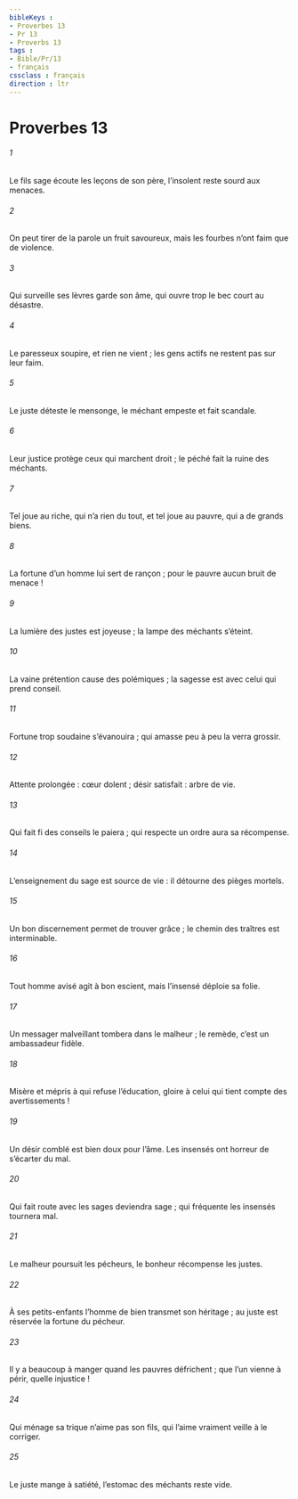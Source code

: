 ```yaml
---
bibleKeys : 
- Proverbes 13
- Pr 13
- Proverbs 13
tags : 
- Bible/Pr/13
- français
cssclass : français
direction : ltr
---
```


# Proverbes 13

###### 1
Le fils sage écoute les leçons de son père,
l’insolent reste sourd aux menaces.
###### 2
On peut tirer de la parole un fruit savoureux,
mais les fourbes n’ont faim que de violence.
###### 3
Qui surveille ses lèvres garde son âme,
qui ouvre trop le bec court au désastre.
###### 4
Le paresseux soupire, et rien ne vient ;
les gens actifs ne restent pas sur leur faim.
###### 5
Le juste déteste le mensonge,
le méchant empeste et fait scandale.
###### 6
Leur justice protège ceux qui marchent droit ;
le péché fait la ruine des méchants.
###### 7
Tel joue au riche, qui n’a rien du tout,
et tel joue au pauvre, qui a de grands biens.
###### 8
La fortune d’un homme lui sert de rançon ;
pour le pauvre aucun bruit de menace !
###### 9
La lumière des justes est joyeuse ;
la lampe des méchants s’éteint.
###### 10
La vaine prétention cause des polémiques ;
la sagesse est avec celui qui prend conseil.
###### 11
Fortune trop soudaine s’évanouira ;
qui amasse peu à peu la verra grossir.
###### 12
Attente prolongée : cœur dolent ;
désir satisfait : arbre de vie.
###### 13
Qui fait fi des conseils le paiera ;
qui respecte un ordre aura sa récompense.
###### 14
L’enseignement du sage est source de vie :
il détourne des pièges mortels.
###### 15
Un bon discernement permet de trouver grâce ;
le chemin des traîtres est interminable.
###### 16
Tout homme avisé agit à bon escient,
mais l’insensé déploie sa folie.
###### 17
Un messager malveillant tombera dans le malheur ;
le remède, c’est un ambassadeur fidèle.
###### 18
Misère et mépris à qui refuse l’éducation,
gloire à celui qui tient compte des avertissements !
###### 19
Un désir comblé est bien doux pour l’âme.
Les insensés ont horreur de s’écarter du mal.
###### 20
Qui fait route avec les sages deviendra sage ;
qui fréquente les insensés tournera mal.
###### 21
Le malheur poursuit les pécheurs,
le bonheur récompense les justes.
###### 22
À ses petits-enfants l’homme de bien transmet son héritage ;
au juste est réservée la fortune du pécheur.
###### 23
Il y a beaucoup à manger quand les pauvres défrichent ;
que l’un vienne à périr, quelle injustice !
###### 24
Qui ménage sa trique n’aime pas son fils,
qui l’aime vraiment veille à le corriger.
###### 25
Le juste mange à satiété,
l’estomac des méchants reste vide.
